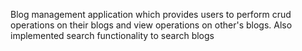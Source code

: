 Blog management application which provides users to perform crud operations on their blogs and view operations on other's blogs. 
Also implemented search functionality to search blogs
